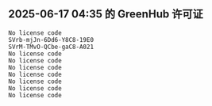 ## 2025-06-17 04:35 的 GreenHub 许可证
```
No license code
SVrb-mjJn-6Dd6-Y8C8-19E0
SVrM-TMvO-QCbe-gaC8-A021
No license code
No license code
No license code
No license code
No license code
No license code
No license code
```
